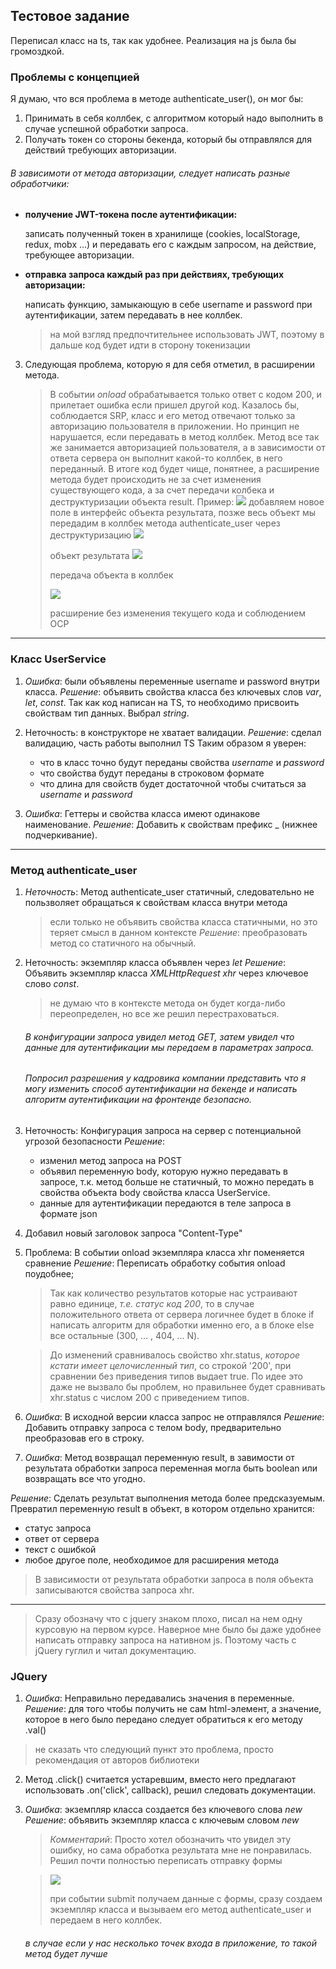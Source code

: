 ## Тестовое задание

Переписал класс на ts, так как удобнее. Реализация на js была бы громоздкой.

### Проблемы с концепцией
Я думаю, что вся проблема в методе authenticate_user(), он мог бы:

1. Принимать в себя коллбек, с алгоритмом который надо выполнить в случае успешной обработки запроса.
2. Получать токен со стороны бекенда, который бы отправлялся для действий требующих авторизации.

###### В зависимоти от метода авторизации, следует написать разные обработчики:

- **получение JWT-токена после аутентификации:**

  записать полученный токен в хранилище (cookies, localStorage, redux, mobx ...) и передавать его с каждым запросом, на действие, требующее авторизации.

- **отправка запроса каждый раз при действиях, требующих авторизации:**

  написать функцию, замыкающую в себе username и password при аутентификации, затем передавать в нее коллбек.

  > на мой взгляд предпочтительнее использовать JWT, поэтому в дальше код будет идти в сторону токенизации

3. Следующая проблема, которую я для себя отметил, в расширении метода.
   > В событии _onload_ обрабатывается только ответ с кодом 200, и прилетает ошибка если пришел другой код.
   > Казалось бы, соблюдается SRP, класс и его метод отвечают только за авторизацию пользователя в приложении.
   > Но принцип не нарушается, если передавать в метод коллбек. Метод все так же занимается авторизацией пользователя, а в зависимости от ответа сервера он выполнит какой-то коллбек, в него переданный.
   > В итоге код будет чище, понятнее, а расширение метода будет происходить не за счет изменения существующего кода, а за счет передачи колбека и деструктуризации объекта result.
   > Пример:
   > <img src="images/method_ext.png" />
   > добавляем новое поле в интерфейс объекта результата, позже весь объект мы передадим в коллбек метода authenticate_user через деструктуризацию
   > <img src="images/method_ext-2.png" />
   >
   > объект результата
   > <img src="images/method_ext-3.png" />
   >
   > передача объекта в коллбек
   >
   > <img src="images/method_ext-4.png" />
   >
   > расширение без изменения текущего кода и соблюдением OCP

---

### Класс UserService

1. _Ошибка_: были объявлены переменные username и password внутри класса.
   _Решение_: объявить свойства класса без ключевых слов _var_, _let_, _const_.
   Так как код написан на TS, то необходимо присвоить свойствам тип данных. Выбрал _string_.

2. Неточность: в конструкторе не хватает валидации.
   _Решение_: сделал валидацию, часть работы выполнил TS
   Таким образом я уверен:

   - что в класс точно будут переданы свойства _username_ и _password_
   - что свойства будут переданы в строковом формате
   - что длина для свойств будет достаточной чтобы считаться за _username_ и _password_

3. _Ошибка_: Геттеры и свойства класса имеют одинакове наименование.
   _Решение_: Добавить к свойствам префикс \_ (нижнее подчеркивание).

---

### Метод authenticate_user

1. _Неточность_: Метод authenticate_user статичный, следовательно не пользволяет обращаться к свойствам класса внутри метода

   > если только не объявить свойства класса статичными, но это теряет смысл в данном контексте
   > _Решение_: преобразовать метод со статичного на обычный.

2. Неточность: экземпляр класса объявлен через _let_
   _Решение_: Объявить экземпляр класса _XMLHttpRequest_ _xhr_ через ключевое слово _const_.

   > не думаю что в контексте метода он будет когда-либо переопределен, но все же решил перестраховаться.

   ###### В конфигурации запроса увидел метод GET, затем увидел что данные для аутентификации мы передаем в параметрах запроса.

   ###### Попросил разрешения у кадровика компании представить что я могу изменить способ аутентификации на бекенде и написать алгоритм аутентификации на фронтенде безопасно.

3. Неточность: Конфигурация запроса на сервер с потенциальной угрозой безопасности
   _Решение_:

   - изменил метод запроса на POST
   - объявил переменную body, которую нужно передавать в запросе, т.к. метод больше не статичный, то можно передать в свойства объекта body свойства класса UserService.
   - данные для аутентификации передаются в теле запроса в формате json

4. Добавил новый заголовок запроса "Content-Type"
5. Проблема: В событии onload экземпляра класса xhr поменяется сравнение
   _Решение_: Переписать обработку события onload поудобнее;

   > Так как количество результатов которые нас устраивают равно единице, _т.е. статус код 200_, то в случае положительного ответа от сервера логичнее будет в блоке if написать алгоритм для обработки именно его, а в блоке else все остальные (300, ... , 404, ... N).

   > До изменений сравнивалось свойство xhr.status, _которое кстати имеет целочисленный тип_, со строкой '200', при сравнении без приведения типов выдает true. По идее это даже не вызвало бы проблем, но правильнее будет сравнивать xhr.status с числом 200 c приведением типов.

6. _Ошибка_: В исходной версии класса запрос не отправлялся
   _Решение_: Добавить отправку запроса с телом body, предварительно преобразовав его в строку.

7. _Ошибка_: Метод возвращал переменную result, в завимости от результата обработки запроса переменная могла быть boolean или возвращать все что угодно.

_Решение_: Cделать результат выполнения метода более предсказуемым. Превратил переменную result в объект, в котором отдельно хранится:

- статус запроса
- ответ от сервера
- текст с ошибкой
- любое другое поле, необходимое для расширения метода

> В зависимости от результата обработки запроса в поля объекта записываются свойства запроса xhr.

---

> Cразу обозначу что с jquery знаком плохо, писал на нем одну курсовую на первом курсе.
> Наверное мне было бы даже удобнее написать отправку запроса на нативном js.
> Поэтому часть с jQuery гуглил и читал документацию.

### JQuery

1. _Ошибка_: Неправильно передавались значения в переменные.
   _Решение_: для того чтобы получить не сам html-элемент, а значение, которое в него было передано следует обратиться к его методу .val()

> не сказать что следующий пункт это проблема, просто рекомендация от авторов библиотеки

2. Метод .click() считается устаревшим, вместо него предлагают использовать .on('click', callback), решил следовать документации.

3. _Ошибка_: экземпляр класса создается без ключевого слова _new_
   _Решение_: объявить экземпляр класса с ключевым словом _new_

   > _Комментарий_: Просто хотел обозначить что увидел эту ошибку, но сама обработка результата мне не понравилась.
   > Решил почти полностью переписать отправку формы

   > <img src="/images/jquery.png" />
   >
   > при событии submit получаем данные с формы, сразу создаем экземпляр класса и вызываем его метод authenticate_user и передаем в него коллбек.
   ###### в случае если у нас несколько точек входа в приложение, то такой метод будет лучше

